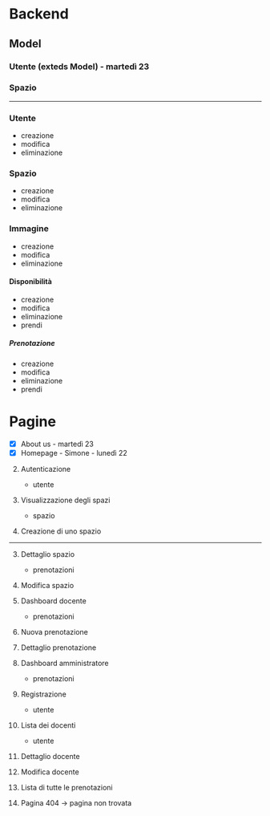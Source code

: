 # Backend

##  Model

### Utente (exteds Model) - martedì 23

### Spazio

---

### Utente

- creazione
- modifica
- eliminazione

### Spazio

- creazione
- modifica
- eliminazione

### Immagine

- creazione
- modifica
- eliminazione

#### Disponibilità

- creazione
- modifica
- eliminazione
- prendi

##### Prenotazione

- creazione
- modifica
- eliminazione
- prendi

# Pagine

- [x] About us - martedì 23
- [x] Homepage - Simone - lunedì 22

2. Autenticazione
    - utente

3. Visualizzazione degli spazi
    - spazio

4. Creazione di uno spazio

--- 

3. Dettaglio spazio
    - prenotazioni

4. Modifica spazio

2. Dashboard docente
    - prenotazioni

3. Nuova prenotazione

3. Dettaglio prenotazione

2. Dashboard amministratore
    - prenotazioni

3. Registrazione
    - utente

3. Lista dei docenti
    - utente

4. Dettaglio docente

5. Modifica docente

3. Lista di tutte le prenotazioni

1. Pagina 404 -> pagina non trovata

